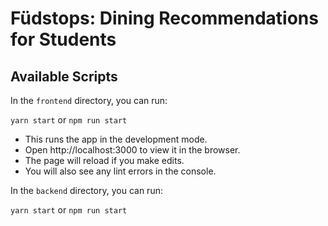 # Füdstops: Dining Recommendations for Students

## Available Scripts

In the `frontend` directory, you can run:

`yarn start` or `npm run start`

- This runs the app in the development mode.
- Open http://localhost:3000 to view it in the browser.
- The page will reload if you make edits.
- You will also see any lint errors in the console.

In the `backend` directory, you can run:

`yarn start` or `npm run start`
